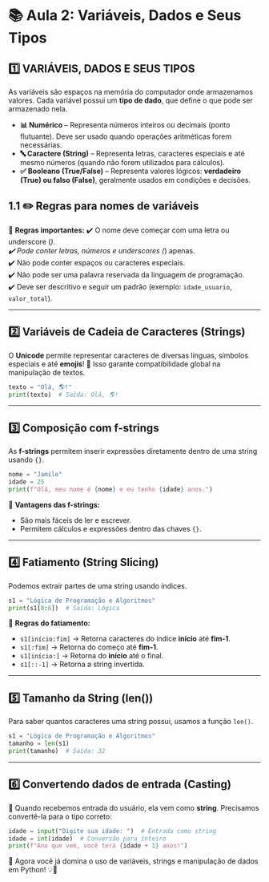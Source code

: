 # 📚 Aula 2: Variáveis, Dados e Seus Tipos

## 1️⃣ VARIÁVEIS, DADOS E SEUS TIPOS
As variáveis são espaços na memória do computador onde armazenamos valores. Cada variável possui um **tipo de dado**, que define o que pode ser armazenado nela.

- **📊 Numérico** – Representa números inteiros ou decimais (ponto flutuante). Deve ser usado quando operações aritméticas forem necessárias.
- **🔤 Caractere (String)** – Representa letras, caracteres especiais e até mesmo números (quando não forem utilizados para cálculos).
- **✅ Booleano (True/False)** – Representa valores lógicos: **verdadeiro (True) ou falso (False)**, geralmente usados em condições e decisões.

## 1.1 ✏️ Regras para nomes de variáveis

📌 **Regras importantes:**
✔️ O nome deve começar com uma letra ou underscore (_).  
✔️ Pode conter letras, números e underscores (_) apenas.  
✔️ Não pode conter espaços ou caracteres especiais.  
✔️ Não pode ser uma palavra reservada da linguagem de programação.  
✔️ Deve ser descritivo e seguir um padrão (exemplo: `idade_usuario`, `valor_total`).  


---

## 2️⃣ Variáveis de Cadeia de Caracteres (**Strings**)
O **Unicode** permite representar caracteres de diversas línguas, símbolos especiais e até **emojis**! 🎉 Isso garante compatibilidade global na manipulação de textos.

```python
texto = "Olá, 🌎!"
print(texto)  # Saída: Olá, 🌎!
```

---

## 3️⃣ Composição com **f-strings**
As **f-strings** permitem inserir expressões diretamente dentro de uma string usando `{}`.

```python
nome = "Jamile"
idade = 25
print(f"Olá, meu nome é {nome} e eu tenho {idade} anos.")
```
📝 **Vantagens das f-strings:**
- São mais fáceis de ler e escrever.
- Permitem cálculos e expressões dentro das chaves `{}`.

---

## 4️⃣ Fatiamento (**String Slicing**)
Podemos extrair partes de uma string usando índices.

```python
s1 = "Lógica de Programação e Algoritmos"
print(s1[0:6])  # Saída: Lógica
```
📌 **Regras do fatiamento:**
- `s1[início:fim]` → Retorna caracteres do índice **início** até **fim-1**.
- `s1[:fim]` → Retorna do começo até **fim-1**.
- `s1[início:]` → Retorna do **início** até o final.
- `s1[::-1]` → Retorna a string invertida.

---

## 5️⃣ Tamanho da String (**len()**)
Para saber quantos caracteres uma string possui, usamos a função `len()`.

```python
s1 = "Lógica de Programação e Algoritmos"
tamanho = len(s1)
print(tamanho)  # Saída: 32
```

---

## 6️⃣ Convertendo dados de entrada (**Casting**)
📌 Quando recebemos entrada do usuário, ela vem como **string**. Precisamos convertê-la para o tipo correto:

```python
idade = input("Digite sua idade: ")  # Entrada como string
idade = int(idade)  # Conversão para inteiro
print(f"Ano que vem, você terá {idade + 1} anos!")
```

🚀 Agora você já domina o uso de variáveis, strings e manipulação de dados em Python! 💡🐍
